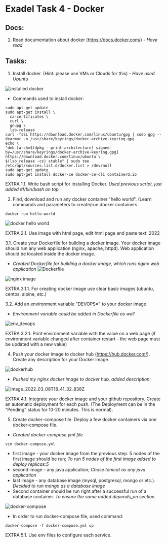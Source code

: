 # Exadel Task 4 - Docker

## Docs:
  1. Read documentation about docker (https://docs.docker.com/) - *Have read*

## Tasks:
  1. Install docker. (Hint: please use VMs or Clouds for this) - *Have used Ubuntu*
  
  ![installed docker](https://user-images.githubusercontent.com/85607071/157217243-378de675-9612-4023-b898-b58ae9b87749.png)

  - Commands used to install docker:
  ```
  sudo apt-get update
  sudo apt-get install \
    ca-certificates \
    curl \
    gnupg \
    lsb-release
  curl -fsSL https://download.docker.com/linux/ubuntu/gpg | sudo gpg --dearmor -o /usr/share/keyrings/docker-archive-keyring.gpg
  echo \
  "deb [arch=$(dpkg --print-architecture) signed-by=/usr/share/keyrings/docker-archive-keyring.gpg] https://download.docker.com/linux/ubuntu \
  $(lsb_release -cs) stable" | sudo tee /etc/apt/sources.list.d/docker.list > /dev/null
  sudo apt-get update
  sudo apt-get install docker-ce docker-ce-cli containerd.io
  ```

  EXTRA 1.1. Write bash script for installing Docker.
  *Used previous script, just added #!/bin/bash on top* 

  2. Find, download and run any docker container "hello world". (Learn commands and parameters to create/run docker containers. 
  ```
  docker run hello-world
  ```
  ![docker hello world](https://user-images.githubusercontent.com/85607071/157217294-f7f95f38-ebda-4c1d-988c-a4d830cd89e1.png)
  
  EXTRA 2.1. Use image with html page, edit html page and paste text: <Username> 2022

  3.1. Create your Dockerfile for building a docker image. Your docker image should run any web application (nginx, apache, httpd). Web application should be located inside the docker image. 
  - *Created Dockerfile for building a docker image, which runs nginx web application*
  ![Dockerfile](https://user-images.githubusercontent.com/85607071/157212664-3e103ef5-cdbf-4f97-b238-52dcd4dabd13.png)

  ![nginx image](https://user-images.githubusercontent.com/85607071/157212822-103c41d2-f4e3-4625-874d-76e609db9b21.png)
  
  EXTRA 3.1.1. For creating docker image use clear basic images (ubuntu, centos, alpine, etc.)

  3.2. Add an environment variable "DEVOPS=<username>" to your docker image 
  - *Environment variable could be added in Dockerfile as well*
  
  ![env_devops](https://user-images.githubusercontent.com/85607071/157212743-52c1306e-66b4-47a5-8772-a030eae58176.png)
  
  EXTRA 3.2.1. Print environment variable with the value on a web page (if environment variable changed after container restart - the web page must be updated with a new value)

  4. Push your docker image to docker hub (https://hub.docker.com/). Create any description for your Docker image. 
  
  ![dockerhub](https://user-images.githubusercontent.com/85607071/157212965-36daf907-a128-4e57-8b84-74c79e7ee09e.png)
  - *Pushed my nginx docker image to docker hub, added description:*
  
  ![image_2022_03_08T18_41_32_838Z](https://user-images.githubusercontent.com/85607071/157311292-48948c15-511b-4eee-a36d-0040bc4a869d.png)
  
  EXTRA 4.1. Integrate your docker image and your github repository. Create an automatic deployment for each push. (The Deployment can be in the “Pending” status for 10-20 minutes. This is normal).
  
  5. Create docker-compose file. Deploy a few docker containers via one docker-compose file. 
  - *Created docker-compose.yml file*
  ```
  vim docker-compose.yml
  ```
  - first image - your docker image from the previous step. 5 nodes of the first image should be run; 
  *To run 5 nodes of the first image added to deploy replicas:5*
  - second image - any java application; 
  *Chose tomcat as any java application*
  - last image - any database image (mysql, postgresql, mongo or etc.). 
  *Decided to run mongo as a database image*
  - Second container should be run right after a successful run of a database container. 
  *To ensure the same added depends_on section*
  
  ![docker-compose](https://user-images.githubusercontent.com/85607071/157215449-c386cb09-3335-4312-b5ac-e910307a679f.png)
  
  - In order to run docker-compose file, used command:
  ```
  docker-compose -f docker-compose.yml up
  ```

  EXTRA 5.1. Use env files to configure each service.

 
